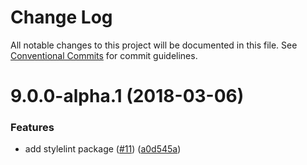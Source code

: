 # Change Log

All notable changes to this project will be documented in this file.
See [Conventional Commits](https://conventionalcommits.org) for commit guidelines.

<a name="9.0.0-alpha.1"></a>
# 9.0.0-alpha.1 (2018-03-06)


### Features

* add stylelint package ([#11](https://github.com/carbon-design-system/carbon/tree/master/packages/eslint-config-carbon-base/issues/11)) ([a0d545a](https://github.com/carbon-design-system/carbon/tree/master/packages/eslint-config-carbon-base/commit/a0d545a))
